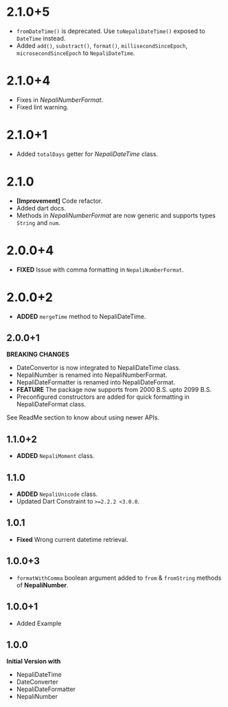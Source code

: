 # 2.1.0+5
* `fromDateTime()` is deprecated. Use `toNepaliDateTime()` exposed to `DateTime` instead.
* Added `add()`, `substract()`, `format()`, `millisecondSinceEpoch`, `microsecondSinceEpoch` to `NepaliDateTime`.

# 2.1.0+4
* Fixes in *NepaliNumberFormat*.
* Fixed lint warning.

# 2.1.0+1
* Added `totalDays` getter for *NepaliDateTime* class.

# 2.1.0
* **[Improvement]** Code refactor.
* Added dart docs.
* Methods in *NepaliNumberFormat* are now generic and supports types `String` and `num`.

# 2.0.0+4
* **FIXED** Issue with comma formatting in `NepaliNumberFormat`.

# 2.0.0+2
* **ADDED** `mergeTime` method to NepaliDateTime.

## 2.0.0+1
**BREAKING CHANGES** 
* DateConvertor is now integrated to NepaliDateTime class.
* NepaliNumber is renamed into NepaliNumberFormat.
* NepaliDateFormatter is renamed into NepaliDateFormat.
* **FEATURE** The package now supports from 2000 B.S. upto 2099 B.S. 
* Preconfigured constructors are added for quick formatting in NepaliDateFormat class.
  
See ReadMe section to know about using newer APIs.

## 1.1.0+2
* **ADDED** `NepaliMoment` class.

## 1.1.0
* **ADDED** `NepaliUnicode` class.
* Updated Dart Constraint to `>=2.2.2 <3.0.0`.

## 1.0.1
* **Fixed** Wrong current datetime retrieval.

## 1.0.0+3
* `formatWithComma` boolean argument added to `from` & `fromString` methods of **NepaliNumber**.

## 1.0.0+1
* Added Example

## 1.0.0
**Initial Version with**
* NepaliDateTime
* DateConverter
* NepaliDateFormatter
* NepaliNumber
